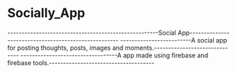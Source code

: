 # Socially_App
-----------------------------------------------------Social App-----------------------------------------------------
-------------------------A social app for posting thoughts, posts, images and moments.------------------------------
----------------------------------A app made using firebase and firebase tools.-------------------------------------
